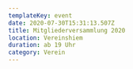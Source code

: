 ```yaml
---
templateKey: event
date: 2020-07-30T15:31:13.507Z
title: Mitgliederversammlung 2020
location: Vereinshiem
duration: ab 19 Uhr
category: Verein
---
```

